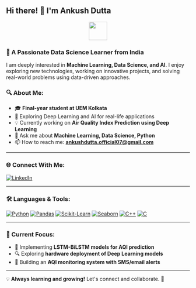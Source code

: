 ## Hi there! 👋 I'm Ankush Dutta

<p align="center">
  <img src="https://media.giphy.com/media/hvRJCLFzcasrR4ia7z/giphy.gif" width="50px">
</p>

### 🚀 A Passionate Data Science Learner from India

I am deeply interested in **Machine Learning, Data Science, and AI**. I enjoy exploring new technologies, working on innovative projects, and solving real-world problems using data-driven approaches.

### 🔍 About Me:
- 🎓 **Final-year student at UEM Kolkata**
- 🧠 Exploring Deep Learning and AI for real-life applications
- 💡 Currently working on **Air Quality Index Prediction using Deep Learning**
- 💬 Ask me about **Machine Learning, Data Science, Python**
- 📫 How to reach me: **ankushdutta.official07@gmail.com**

---

### 🌐 Connect With Me:
<p align="left">
<a href="https://www.linkedin.com/in/ankush-dutta" target="_blank"><img align="center" src="https://img.shields.io/badge/LinkedIn-0077B5?style=for-the-badge&logo=linkedin&logoColor=white" alt="LinkedIn"/></a>
</p>

---

### 🛠️ Languages & Tools:
<p align="left">
  <a href="https://www.python.org" target="_blank"> <img src="https://img.shields.io/badge/Python-3776AB?style=for-the-badge&logo=python&logoColor=white" alt="Python"/></a>
  <a href="https://pandas.pydata.org/" target="_blank"> <img src="https://img.shields.io/badge/Pandas-150458?style=for-the-badge&logo=pandas&logoColor=white" alt="Pandas"/></a>
  <a href="https://scikit-learn.org/" target="_blank"> <img src="https://img.shields.io/badge/Scikit_Learn-F7931E?style=for-the-badge&logo=scikit-learn&logoColor=white" alt="Scikit-Learn"/></a>
  <a href="https://seaborn.pydata.org/" target="_blank"> <img src="https://img.shields.io/badge/Seaborn-3776AB?style=for-the-badge&logo=seaborn&logoColor=white" alt="Seaborn"/></a>
  <a href="https://www.w3schools.com/cpp/" target="_blank"> <img src="https://img.shields.io/badge/C++-00599C?style=for-the-badge&logo=cplusplus&logoColor=white" alt="C++"/></a>
  <a href="https://www.cprogramming.com/" target="_blank"> <img src="https://img.shields.io/badge/C-00599C?style=for-the-badge&logo=c&logoColor=white" alt="C"/></a>
</p>

---

### 🎯 Current Focus:
- 📌 Implementing **LSTM-BiLSTM models for AQI prediction**
- 🔍 Exploring **hardware deployment of Deep Learning models**
- 📡 Building an **AQI monitoring system with SMS/email alerts**

---

💡 **Always learning and growing!** Let's connect and collaborate. 🚀
